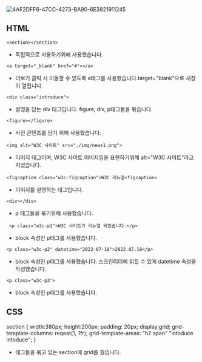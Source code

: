 
![4AF2DFF6-47CC-4273-BA90-6E3821911245](https://github.com/seobinbang7/home-work/assets/45528125/c3cdfa83-d879-4da2-b0a9-0e0f0af76c89)

## HTML

  ```<section></section>```

  - 독립적으로 사용하기위해 사용했습니다.

  ```<a target="_blank" href="#"></a>```

  - 더보기 클릭 시 이동할 수 있도록 a태그를 사용했습니다.target="blank"으로 새창이 열립니다.

  ```<div class="introduce">```

  - 설명을 담는 div 태그입니다. figure, div, p태그들을 묶습니다.

  ```<figure></figure> ```

  - 사진 콘텐츠를 담기 위해 사용했습니다.

  ```<img alt="W3C 사이트" src="./img/news1.png">```

  - 이미지 태그이며, W3C 사이트 이미지임을 표현하기위해 alt="W3C 사이트"라고 지었습니다. 

  ```<figcaption class="w3c-figcaption">W3C 리뉴얼<figcaption>```

  - 이미지를 설명하는 태그입니다.

  ```<div></div> ```

  - p 태그들을 묶기위해 사용했습니다.

  ``` <p class="w3c-p1">W3C 사이트가 리뉴얼 되었습니다.</p>```

  - block 속성인 p태그를 사용했습니다.

  ```<p class="w3c-p2" datetime="2022-07-18">2022.07.18</p>```

  - block 속성인 p태그를 사용했습니다. 스크린리더에 읽힐 수 있게 datetime 속성을 작성했습니다.

  ``` <p class="w3c-p3"> ```

  - block 속성인 p태그를 사용했습니다.

## CSS

section {
  width:380px;
  height:200px;
  padding: 20px;
  display:grid;
  grid-template-columns: reqeat(1, 1fr);
  grid-template-areas:
    "h2 span"
    "intoduce intoduce";
}

  - 태그들을 묶고 있는 section에 grid를 줬습니다.

 
